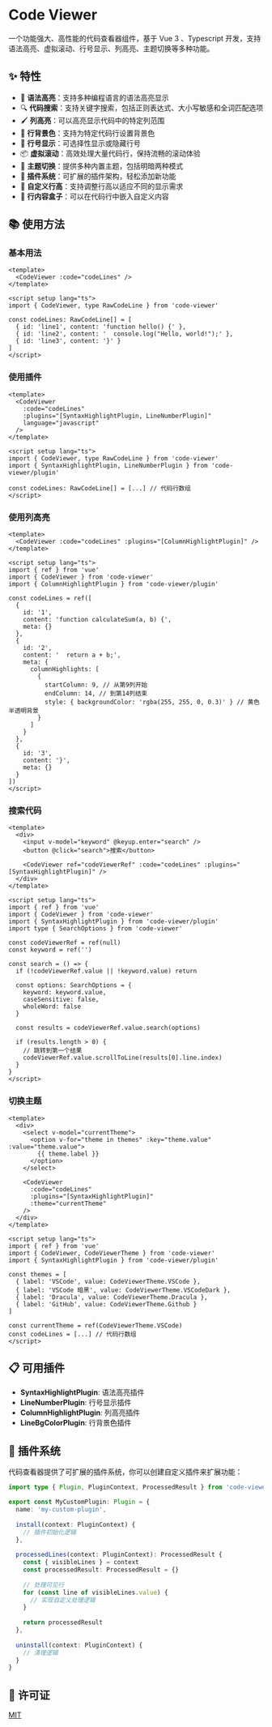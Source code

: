 # Code Viewer

一个功能强大、高性能的代码查看器组件，基于 Vue 3 、Typescript 开发，支持语法高亮、虚拟滚动、行号显示、列高亮、主题切换等多种功能。

## ✨ 特性

- 🎨 **语法高亮**：支持多种编程语言的语法高亮显示
- 🔍 **代码搜索**：支持关键字搜索，包括正则表达式、大小写敏感和全词匹配选项
- 🖌️ **列高亮**：可以高亮显示代码中的特定列范围
- 🎯 **行背景色**：支持为特定代码行设置背景色
- 🔢 **行号显示**：可选择性显示或隐藏行号
- 📦 **虚拟滚动**：高效处理大量代码行，保持流畅的滚动体验
- 🌈 **主题切换**：提供多种内置主题，包括明暗两种模式
- 🧩 **插件系统**：可扩展的插件架构，轻松添加新功能
- 📏 **自定义行高**：支持调整行高以适应不同的显示需求
- 🔗 **行内容盒子**：可以在代码行中嵌入自定义内容

## 📚 使用方法

### 基本用法

```vue
<template>
  <CodeViewer :code="codeLines" />
</template>

<script setup lang="ts">
import { CodeViewer, type RawCodeLine } from 'code-viewer'

const codeLines: RawCodeLine[] = [
  { id: 'line1', content: 'function hello() {' },
  { id: 'line2', content: '  console.log("Hello, world!");' },
  { id: 'line3', content: '}' }
]
</script>
```

### 使用插件

```vue
<template>
  <CodeViewer 
    :code="codeLines" 
    :plugins="[SyntaxHighlightPlugin, LineNumberPlugin]" 
    language="javascript" 
  />
</template>

<script setup lang="ts">
import { CodeViewer, type RawCodeLine } from 'code-viewer'
import { SyntaxHighlightPlugin, LineNumberPlugin } from 'code-viewer/plugin'

const codeLines: RawCodeLine[] = [...] // 代码行数组
</script>
```

### 使用列高亮

```vue
<template>
  <CodeViewer :code="codeLines" :plugins="[ColumnHighlightPlugin]" />
</template>

<script setup lang="ts">
import { ref } from 'vue'
import { CodeViewer } from 'code-viewer'
import { ColumnHighlightPlugin } from 'code-viewer/plugin'

const codeLines = ref([
  {
    id: '1',
    content: 'function calculateSum(a, b) {',
    meta: {}
  },
  {
    id: '2',
    content: '  return a + b;',
    meta: {
      columnHighlights: [
        {
          startColumn: 9, // 从第9列开始
          endColumn: 14, // 到第14列结束
          style: { backgroundColor: 'rgba(255, 255, 0, 0.3)' } // 黄色半透明背景
        }
      ]
    }
  },
  {
    id: '3',
    content: '}',
    meta: {}
  }
])
</script>
```

### 搜索代码

```vue
<template>
  <div>
    <input v-model="keyword" @keyup.enter="search" />
    <button @click="search">搜索</button>
    
    <CodeViewer ref="codeViewerRef" :code="codeLines" :plugins="[SyntaxHighlightPlugin]" />
  </div>
</template>

<script setup lang="ts">
import { ref } from 'vue'
import { CodeViewer } from 'code-viewer'
import { SyntaxHighlightPlugin } from 'code-viewer/plugin'
import type { SearchOptions } from 'code-viewer'

const codeViewerRef = ref(null)
const keyword = ref('')

const search = () => {
  if (!codeViewerRef.value || !keyword.value) return
  
  const options: SearchOptions = {
    keyword: keyword.value,
    caseSensitive: false,
    wholeWord: false
  }
  
  const results = codeViewerRef.value.search(options)
  
  if (results.length > 0) {
    // 跳转到第一个结果
    codeViewerRef.value.scrollToLine(results[0].line.index)
  }
}
</script>
```

### 切换主题

```vue
<template>
  <div>
    <select v-model="currentTheme">
      <option v-for="theme in themes" :key="theme.value" :value="theme.value">
        {{ theme.label }}
      </option>
    </select>
    
    <CodeViewer 
      :code="codeLines" 
      :plugins="[SyntaxHighlightPlugin]" 
      :theme="currentTheme" 
    />
  </div>
</template>

<script setup lang="ts">
import { ref } from 'vue'
import { CodeViewer, CodeViewerTheme } from 'code-viewer'
import { SyntaxHighlightPlugin } from 'code-viewer/plugin'

const themes = [
  { label: 'VSCode', value: CodeViewerTheme.VSCode },
  { label: 'VSCode 暗黑', value: CodeViewerTheme.VSCodeDark },
  { label: 'Dracula', value: CodeViewerTheme.Dracula },
  { label: 'GitHub', value: CodeViewerTheme.Github }
]

const currentTheme = ref(CodeViewerTheme.VSCode)
const codeLines = [...] // 代码行数组
</script>
```

## 📋 可用插件

- **SyntaxHighlightPlugin**: 语法高亮插件
- **LineNumberPlugin**: 行号显示插件
- **ColumnHighlightPlugin**: 列高亮插件
- **LineBgColorPlugin**: 行背景色插件

## 🔌 插件系统

代码查看器提供了可扩展的插件系统，你可以创建自定义插件来扩展功能：

```typescript
import type { Plugin, PluginContext, ProcessedResult } from 'code-viewer'

export const MyCustomPlugin: Plugin = {
  name: 'my-custom-plugin',
  
  install(context: PluginContext) {
    // 插件初始化逻辑
  },
  
  processedLines(context: PluginContext): ProcessedResult {
    const { visibleLines } = context
    const processedResult: ProcessedResult = {}
    
    // 处理可见行
    for (const line of visibleLines.value) {
      // 实现自定义处理逻辑
    }
    
    return processedResult
  },
  
  uninstall(context: PluginContext) {
    // 清理逻辑
  }
}
```

## 📄 许可证

[MIT](LICENSE)
